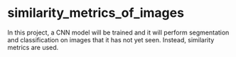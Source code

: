 # similarity_metrics_of_images
In this project, a CNN model will be trained and it will perform segmentation and classification on images that it has not yet seen. Instead, similarity metrics are used.
